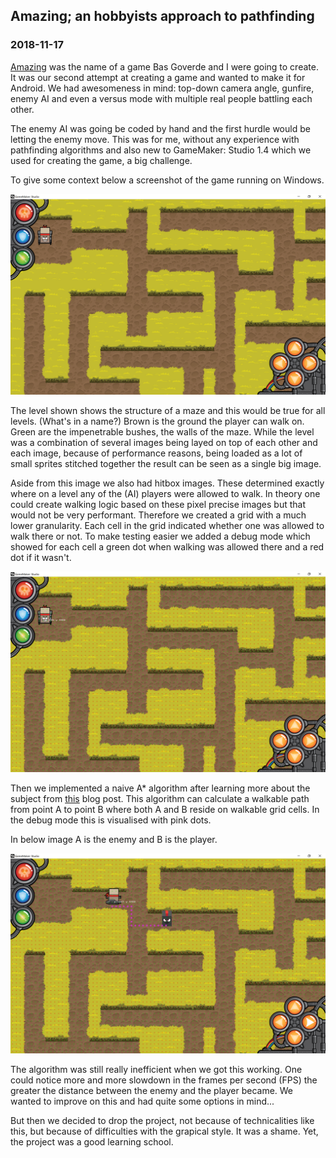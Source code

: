## Amazing; an hobbyists approach to pathfinding
### 2018-11-17

[Amazing](https://github.com/Devilly/amazing) was the name of a game Bas Goverde and I were going to create. It was our second attempt at creating a game and wanted to make it for Android. We had awesomeness in mind: top-down camera angle, gunfire, enemy AI and even a versus mode with multiple real people battling each other.

The enemy AI was going be coded by hand and the first hurdle would be letting the enemy move. This was for me, without any experience with pathfinding algorithms and also new to GameMaker: Studio 1.4 which we used for creating the game, a big challenge.

To give some context below a screenshot of the game running on Windows.

<img src="./amazing.PNG" />

The level shown shows the structure of a maze and this would be true for all levels. (What's in a name?) Brown is the ground the player can walk on. Green are the impenetrable bushes, the walls of the maze. While the level was a combination of several images being layed on top of each other and each image, because of performance reasons, being loaded as a lot of small sprites stitched together the result can be seen as a single big image. 

Aside from this image we also had hitbox images. These determined exactly where on a level any of the (AI) players were allowed to walk. In theory one could create walking logic based on these pixel precise images but that would not be very performant. Therefore we created a grid with a much lower granularity. Each cell in the grid indicated whether one was allowed to walk there or not. To make testing easier we added a debug mode which showed for each cell a green dot when walking was allowed there and a red dot if it wasn't.

<img src="./amazing_debugging.PNG" />

Then we implemented a naive A* algorithm after learning more about the subject from [this](https://www.redblobgames.com/pathfinding/a-star/introduction.html) blog post. This algorithm can calculate a walkable path from point A to point B where both A and B reside on walkable grid cells. In the debug mode this is visualised with pink dots.

In below image A is the enemy and B is the player.

<img src="./amazing_debugging_pathfinding.PNG" />

The algorithm was still really inefficient when we got this working. One could notice more and more slowdown in the frames per second (FPS) the greater the distance between the enemy and the player became. We wanted to improve on this and had quite some options in mind...

But then we decided to drop the project, not because of technicalities like this, but because of difficulties with the grapical style. It was a shame. Yet, the project was a good learning school.
